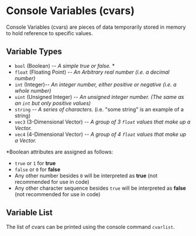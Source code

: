 # Console Variables (cvars)

Console Variables (cvars) are pieces of data temporarily stored in memory to hold reference to specific values.

## Variable Types

- `bool` (Boolean) *-- A simple true or false.* *
- `float` (Floating Point) -- *An Arbitrary real number (i.e. a decimal number)*
- `int` (Integer)-- *An integer number, either positive or negative (i.e. a whole number)*
- `uint` (Unsigned Integer) -- *An unsigned integer number. (The same as an `int` but only positive values)*
- `string` *-- A series of characters.* (i.e. "some string" is an example of a string)
- `vec3` (3-Dimensional Vector) -- *A group of 3 `float` values that make up a Vector.*
- `vec4` (4-Dimensional Vector) -- *A group of 4 `float` values that make up a Vector.*



*Boolean attributes are assigned as follows:

- `true` or `1` for **true**
- `false` or `0` for **false**
- Any other number besides `0` will be interpreted as **true** (not recommended for use in code)
- Any other character sequence besides `true` will be interpreted as **false** (not recommended for use in code)

## Variable List

The list of cvars can be printed using the console command `cvarlist`.